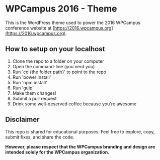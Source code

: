 # WPCampus 2016 - Theme

This is the WordPress theme used to power the 2016 WPCampus conference website at [https://2016.wpcampus.org](https://2016.wpcampus.org).

## How to setup on your localhost
1. Clone the repo to a folder on your computer
2. Open the command-line (you nerd you)
3. Run 'cd {the folder path}' to point to the repo
4. Run 'bower install'
5. Run 'npm install'
6. Run 'gulp'
7. Make them changes!
8. Submit a pull request
9. Drink some well-deserved coffee because you're awesome

## Disclaimer

This repo is shared for educational purposes. Feel free to explore, copy, submit fixes, and share the code.

**However, please respect that the WPCampus branding and design are intended solely for the WPCampus organization.**